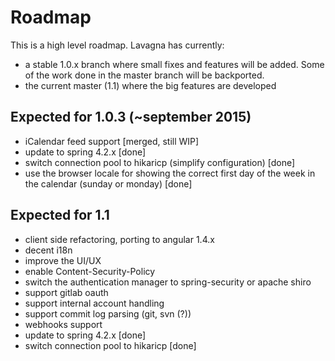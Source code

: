 # Roadmap

This is a high level roadmap. Lavagna has currently:

 - a stable 1.0.x branch where small fixes and features will be added. Some of the work done in the master branch will be backported.
 - the current master (1.1) where the big features are developed

## Expected for 1.0.3 (~september 2015)

 - iCalendar feed support [merged, still WIP]
 - update to spring 4.2.x  [done]
 - switch connection pool to hikaricp (simplify configuration)  [done]
 - use the browser locale for showing the correct first day of the week in the calendar (sunday or monday)  [done]

## Expected for 1.1 

 - client side refactoring, porting to angular 1.4.x
 - decent i18n
 - improve the UI/UX
 - enable Content-Security-Policy
 - switch the authentication manager to spring-security or apache shiro
 - support gitlab oauth 
 - support internal account handling
 - support commit log parsing (git, svn (?))
 - webhooks support
 - update to spring 4.2.x [done]
 - switch connection pool to hikaricp [done]

  
